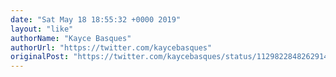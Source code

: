 ```yaml
---
date: "Sat May 18 18:55:32 +0000 2019"
layout: "like"
authorName: "Kayce Basques"
authorUrl: "https://twitter.com/kaycebasques"
originalPost: "https://twitter.com/kaycebasques/status/1129822848262914050"
---
```


